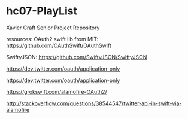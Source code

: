 # hc07-PlayList
Xavier Craft Senior Project Repository



resources:
OAuth2 swift lib from MIT: https://github.com/OAuthSwift/OAuthSwift

SwiftyJSON: https://github.com/SwiftyJSON/SwiftyJSON

https://dev.twitter.com/oauth/application-only

https://dev.twitter.com/oauth/application-only

https://grokswift.com/alamofire-OAuth2/

http://stackoverflow.com/questions/38544547/twitter-api-in-swift-via-alamofire

